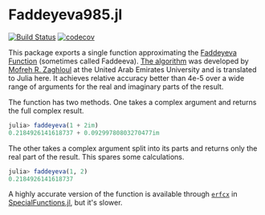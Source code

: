 # Faddeyeva985.jl

[![Build Status](https://github.com/markmbaum/Faddeyeva985.jl/workflows/CI/badge.svg)](https://github.com/markmbaum/Faddeyeva985.jl/actions)
[![codecov](https://codecov.io/gh/markmbaum/Faddeyeva985.jl/branch/main/graph/badge.svg?token=uOEvwf0hpm)](https://codecov.io/gh/markmbaum/Faddeyeva985.jl)

This package exports a single function approximating the [Faddeyeva Function](https://en.wikipedia.org/wiki/Faddeeva_function) (sometimes called Faddeeva). [The algorithm](https://dl.acm.org/doi/10.1145/3119904) was developed by [Mofreh R. Zaghloul](https://cos.uaeu.ac.ae/en/departments/physics/profile.shtml?email=m.zaghloul) at the United Arab Emirates University and is translated to Julia here. It achieves relative accuracy better than 4e-5 over a wide range of arguments for the real and imaginary parts of the result.

The function has two methods. One takes a complex argument and returns the full complex result.
```julia
julia> faddeyeva(1 + 2im)
0.2184926141618737 + 0.09299780803270477im
```
The other takes a complex argument split into its parts and returns only the real part of the result. This spares some calculations.
```julia
julia> faddeyeva(1, 2)
0.2184926141618737
```

A highly accurate version of the function is available through [`erfcx`](https://specialfunctions.juliamath.org/stable/functions_list/#SpecialFunctions.erfcx) in [SpecialFunctions.jl](https://github.com/JuliaMath/SpecialFunctions.jl), but it's slower.
